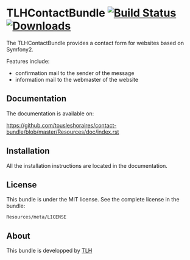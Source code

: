 TLHContactBundle
[![Build Status](https://travis-ci.org/tousleshoraires/contact-bundle.svg?branch=master)](https://travis-ci.org/tousleshoraires/contact-bundle)
[![Downloads](https://img.shields.io/packagist/dt/tousleshoraires/contact-bundle.svg)](https://packagist.org/packages/tousleshoraires/contact-bundle)
=============

The TLHContactBundle provides a contact form for websites based on Symfony2.

Features include:
 - confirmation mail to the sender of the message
 - information mail to the webmaster of the website

 Documentation
-------------

The documentation is available on:

https://github.com/tousleshoraires/contact-bundle/blob/master/Resources/doc/index.rst

Installation
------------

All the installation instructions are located in the documentation.

License
-------

This bundle is under the MIT license. See the complete license in the bundle:

    Resources/meta/LICENSE

About
-----

This bundle is developped by [TLH](http://www.tousleshoraires.com/)
